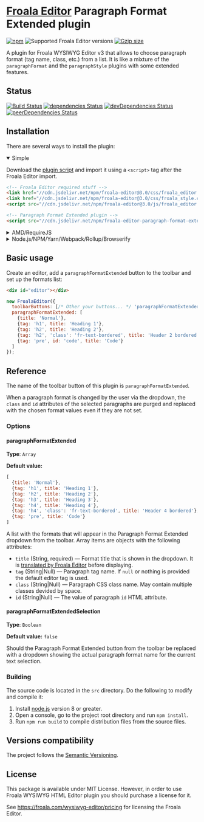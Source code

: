# [Froala Editor](http://github.com/froala/wysiwyg-editor/) Paragraph Format Extended plugin

[![npm](https://img.shields.io/npm/v/froala-editor-paragraph-format-extended-plugin.svg)](https://www.npmjs.com/package/froala-editor-paragraph-format-extended-plugin)
![Supported Froala Editor versions](https://img.shields.io/badge/Froala_Editor-v2-brightgreen.svg)
[![Gzip size](https://badgen.net/bundlephobia/minzip/froala-editor-paragraph-format-extended-plugin?color=green)](https://bundlephobia.com/result?p=froala-editor-paragraph-format-extended-plugin)

A plugin for Froala WYSIWYG Editor v3 that allows to choose paragraph format (tag name, 
class, etc.) from a list. It is like a mixture of the `paragraphFormat` and the `paragraphStyle` plugins with some 
extended features.


## Status

[![Build Status](https://travis-ci.org/Finesse/froala-editor-paragraph-format-extended-plugin.svg?branch=master)](https://travis-ci.org/Finesse/froala-editor-paragraph-format-extended-plugin)
[![dependencies Status](https://david-dm.org/Finesse/froala-editor-paragraph-format-extended-plugin/status.svg)](https://david-dm.org/Finesse/froala-editor-paragraph-format-extended-plugin)
[![devDependencies Status](https://david-dm.org/Finesse/froala-editor-paragraph-format-extended-plugin/dev-status.svg)](https://david-dm.org/Finesse/froala-editor-paragraph-format-extended-plugin?type=dev)
[![peerDependencies Status](https://david-dm.org/Finesse/froala-editor-paragraph-format-extended-plugin/peer-status.svg)](https://david-dm.org/Finesse/froala-editor-paragraph-format-extended-plugin?type=peer)


## Installation

There are several ways to install the plugin:

<details open>
<summary>Simple</summary>

Download the [plugin script](dist/paragraph_format_extended.umd.min.js) and import it using a `<script>` tag after the 
Froala Editor import.

```html
<!-- Froala Editor required stuff -->
<link href="//cdn.jsdelivr.net/npm/froala-editor@3.0/css/froala_editor.css" rel="stylesheet" type="text/css" />
<link href="//cdn.jsdelivr.net/npm/froala-editor@3.0/css/froala_style.css" rel="stylesheet" type="text/css" />
<script src="//cdn.jsdelivr.net/npm/froala-editor@3.0/js/froala_editor.min.js"></script>

<!-- Paragraph Format Extended plugin -->
<script src="//cdn.jsdelivr.net/npm/froala-editor-paragraph-format-extended-plugin@0.2/dist/paragraph_format_extended.umd.min.js"></script>
```
</details>

<details>
<summary>AMD/RequireJS</summary>

The script requires the following AMD modules to be available:

* `froala-editor` — the Froala Editor main script.

Installation:

```js
require.config({
  paths: {
    'froala-editor': '//cdn.jsdelivr.net/npm/froala-editor@3.0/js/froala_editor.min',
    'froala-editor-paragraph-format-extended-plugin': '//cdn.jsdelivr.net/npm/froala-editor-paragraph-format-extended-plugin@0.2/dist/paragraph_format_extended.umd.min'
  }
});

define('myModule', ['froala-editor', 'froala-editor-paragraph-format-extended-plugin'], function (FroalaEditor) {
  // ...
});
```

You can find more information about installation of Froala Editor using AMD in [the editor readme](http://github.com/froala/wysiwyg-editor#load-from-cdn-as-an-amd-module).
</details>

<details>
<summary>Node.js/NPM/Yarn/Webpack/Rollup/Browserify</summary>

Install the plugin:

```bash
npm install froala-editor-paragraph-format-extended-plugin --save
```

Require it:

```js
const FroalaEditor = require('froala-editor');
require('froala-editor-paragraph-format-extended-plugin');
```
</details>

## Basic usage

Create an editor, add a `paragraphFormatExtended` button to the toolbar and set up the formats list:

```html
<div id="editor"></div>
```
```js
new FroalaEditor({
  toolbarButtons: [/* Other your buttons... */ 'paragraphFormatExtended'],
  paragraphFormatExtended: [
    {title: 'Normal'},
    {tag: 'h1', title: 'Heading 1'},
    {tag: 'h2', title: 'Heading 2'},
    {tag: 'h2', 'class': 'fr-text-bordered', title: 'Header 2 bordered'},
    {tag: 'pre', id: 'code', title: 'Code'}
  ]    
});
```

## Reference

The name of the toolbar button of this plugin is `paragraphFormatExtended`.

When a paragraph format is changed by the user via the dropdown, the `class` and `id` attributes of the selected 
paragraphs are purged and replaced with the chosen format values even if they are not set.

### Options

#### paragraphFormatExtended

**Type**: `Array`

**Default value:**

```js
[
  {title: 'Normal'},
  {tag: 'h1', title: 'Heading 1'},
  {tag: 'h2', title: 'Heading 2'},
  {tag: 'h3', title: 'Heading 3'},
  {tag: 'h4', title: 'Heading 4'},
  {tag: 'h4', 'class': 'fr-text-bordered', title: 'Header 4 bordered'},
  {tag: 'pre', title: 'Code'}
]
```

A list with the formats that will appear in the Paragraph Format Extended dropdown from the toolbar. Array items are 
objects with the following attributes:

* `title` (String, required) — Format title that is shown in the dropdown. It is [translated by Froala Editor](http://froala.com/wysiwyg-editor/docs/methods#language.translate) before displaying.
* `tag` (String|Null) — Paragraph tag name. If `null` or nothing is provided the default editor tag is used.
* `class` (String|Null) — Paragraph CSS class name. May contain multiple classes devided by space.
* `id` (String|Null) — The value of paragraph `id` HTML attribute.

#### paragraphFormatExtendedSelection

**Type**: `Boolean`

**Default value:** `false`

Should the Paragraph Format Extended button from the toolbar be replaced with a dropdown showing the actual paragraph format name for the current text selection.

### Building

The source code is located in the `src` directory. Do the following to modify and compile it:

1. Install [node.js](https://nodejs.org/) version 8 or greater.
2. Open a console, go to the project root directory and run `npm install`.
3. Run `npm run build` to compile distribution files from the source files.


## Versions compatibility

The project follows the [Semantic Versioning](http://semver.org).


## License

This package is available under MIT License. However, in order to use Froala WYSIWYG HTML Editor plugin you should purchase a license for it.

See https://froala.com/wysiwyg-editor/pricing for licensing the Froala Editor.
